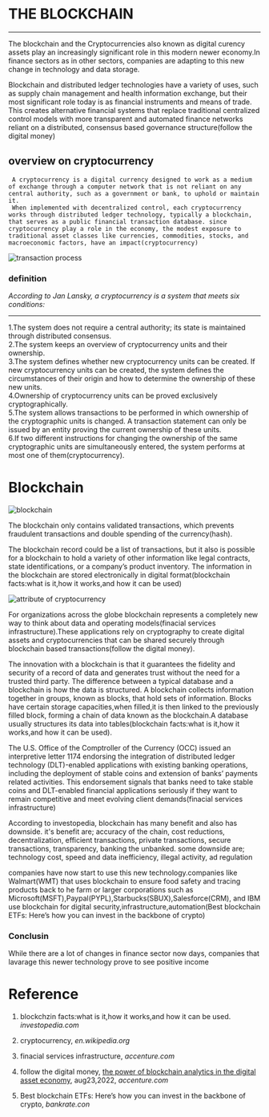 # **THE BLOCKCHAIN**
---
The blockchain and the  Cryptocurrencies also known as digital curency assets play an increasingly significant role in this modern newer economy.In finance sectors as in other sectors, companies are adapting to this new change in technology and data storage. 

Blockchain and distributed ledger technologies have a variety of uses, such as supply chain management and health information exchange, but their most significant role today is as financial instruments and means of trade. This creates alternative financial systems that replace traditional centralized control models with more transparent and automated finance networks reliant on a distributed, consensus based governance structure(follow the digital money)

## overview on cryptocurrency
     A cryptocurrency is a digital currency designed to work as a medium of exchange through a computer network that is not reliant on any central authority, such as a government or bank, to uphold or maintain it.
     When implemented with decentralized control, each cryptocurrency works through distributed ledger technology, typically a blockchain, that serves as a public financial transaction database. since cryptocurrency play a role in the economy, the modest exposure to traditional asset classes like currencies, commodities, stocks, and macroeconomic factors, have an impact(cryptocurrency)

![transaction process](https://www.investopedia.com/thmb/DgmKuK6aoY6Jw3P4eox-oMEMvh0=/660x0/filters:no_upscale():max_bytes(150000):strip_icc():format(webp)/dotdash_Final_Blockchain_Sep_2020-01-60f31a638c4944abbcfde92e1a408a30.jpg)

### **definition**
 *According to Jan Lansky, a cryptocurrency is a system that meets six conditions:*
***  
1.The system does not require a central authority; its state is maintained through distributed consensus.     
2.The system keeps an overview of cryptocurrency units and their ownership.  
3.The system defines whether new cryptocurrency units can be created. If new cryptocurrency units can be created, the system defines the circumstances of their origin and how to determine the ownership of these new units.  
4.Ownership of cryptocurrency units can be proved exclusively cryptographically.  
5.The system allows transactions to be performed in which ownership of the cryptographic units is changed. A transaction statement can only be issued by an entity proving the current ownership of these units.            
6.If two different instructions for changing the ownership of the same cryptographic units are simultaneously entered, the system performs at most one of them(cryptocurrency).

# **Blockchain**
![blockchain](https://www.investopedia.com/thmb/fZTdg7dLt8X_bjsPaa_BAtdYH60=/660x0/filters:no_upscale():max_bytes(150000):strip_icc():format(webp)/Blockchain-becc7f5733284823875b2de52df32034.jpg)
<P>The blockchain only contains validated transactions, which prevents fraudulent transactions and double spending of the currency(hash).</P> The blockchain record could be a list of transactions, but it also is possible for a blockchain to hold a variety of other information like legal contracts, state identifications, or a company’s product inventory. The information in the blockchain are  stored electronically in digital format(blockchain facts:what is it,how it works,and how it can be used)

![attribute of cryptocurrency](https://www.investopedia.com/thmb/hZuXjD7RtdrEZQcM8uU67CJSjOk=/660x0/filters:no_upscale():max_bytes(150000):strip_icc():format(webp)/dotdash_Final_Blockchain_Sep_2020-02-d8258ab814a34756bf51f1f95c78dc63.jpg)
<P>For organizations across the globe blockchain represents a completely new way to think about data and operating models(finacial services infrastructure).These applications rely on cryptography to create digital assets and cryptocurrencies that can be shared securely through blockchain based transactions(follow the digital money).</P>
<P>The innovation with a blockchain is that it guarantees the fidelity and security of a record of data and generates trust without the need for a trusted third party. 
The difference between a typical database and a blockchain is how the data is structured. A blockchain collects information together in groups, known as blocks, that hold sets of information. Blocks have certain storage capacities,when filled,it is then linked to the previously filled block, forming a chain of data known as the blockchain.A database usually structures its data into tables(blockchain facts:what is it,how it works,and how it can be used).</P>

The U.S. Office of the Comptroller of the Currency (OCC) issued an interpretive letter 1174 endorsing the integration of distributed ledger technology (DLT)-enabled applications with existing banking operations, including the deployment of stable coins and extension of banks’ payments related activities. This endorsement signals that banks need to take stable coins and DLT-enabled financial applications seriously if they want to remain competitive and meet evolving client demands(finacial services infrastructure)

According to investopedia, blockchain has many benefit and also has downside. it's benefit are; accuracy of the chain, cost reductions, decentralization, efficient transactions, private transactions, secure transactions, transparency, banking the unbanked. some downside are; technology cost, speed and data inefficiency, illegal activity, ad regulation

companies have now start to use this new technology.companies like Walmart(WMT) that uses blockchain to ensure food safety and tracing products back to he farm or larger corporations such as Microsoft(MSFT),Paypal(PYPL),Starbucks(SBUX),Salesforce(CRM), and IBM use blockchain for digital security,infrastructure,automation(Best blockchain ETFs: Here’s how you can invest in the backbone of crypto)

### **Conclusin**
While there are a lot of changes in finance sector now days, companies that lavarage this newer technology prove to see positive income 


# **Reference**
1. blockchzin facts:what is it,how it works,and how it can be used. *investopedia.com*

2. cryptocurrency, *en.wikipedia.org*

3. finacial services infrastructure, *accenture.com*

4. follow the digital money, <u>the power of blockchain analytics in the digital asset economy</u>, aug23,2022, *accenture.com*

5. Best blockchain ETFs: Here’s how you can invest in the backbone of crypto, *bankrate.con*



